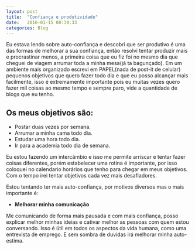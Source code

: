 ```yaml
---
layout: post
title:  "Confiança e produtividade"
date:   2016-01-15 00:39:33
categories: Blog
---
```

Eu estava lendo sobre auto-confiança e descobri que ser produtivo é uma das formas de melhorar a sua confiança,
então resolvi tentar produzir mais e procrastinar menos, a primeira coisa que eu fiz foi no mesmo dia que cheguei de viagem arrumar toda a minha mesa(já ta bagunçado). Em um ambiente mais organizado escrevi em PAPEL(nada de post-it de celular) pequenos objetivos que quero fazer todo dia e que eu posso alcançar mais facilmente, isso é extremamente importante pois eu muitas vezes quero fazer mil coisas ao mesmo tempo e sempre paro, vide a quantidade de blogs que eu tenho.

Os meus objetivos são:
----------------------

* Postar duas vezes por semana.
* Arrumar a minha cama todo dia.
* Estudar uma hora todo dia.
* Ir para a academia todo dia de semana.

Eu estou fazendo um intercâmbio e isso me permite arriscar e tentar fazer coisas diferentes, porém estabelecer uma rotina
é importante, por isso coloquei no calendario horários que tenho para chegar em meus objetivos. Com o tempo irei tentar
objetivos cada vez mais desafiadores.

Estou tentando ter mais auto-confiança, por motivos diversos mas o mais importante é:

* __Melhorar minha comunicação__

Me comunicando de forma mais pausada e com mais confiança, posso explicar melhor minhas ideias e cativar melhor as pessoas
com quem estou conversando. Isso é útil em todos os aspectos da vida humana, como uma entrevista de emprego. E sem sombra de duvidas irá melhorar minha auto-estima.
